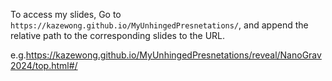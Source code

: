 To access my slides,  Go to `https://kazewong.github.io/MyUnhingedPresnetations/`, and append the relative path to the corresponding slides to the URL.

e.g.https://kazewong.github.io/MyUnhingedPresnetations/reveal/NanoGrav2024/top.html#/
